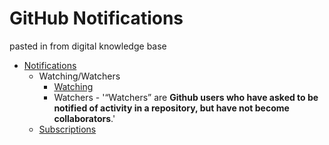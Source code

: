 # GitHub Notifications

pasted in from digital knowledge base

- [Notifications](https://github.com/notifications)
  - Watching/Watchers
    - [Watching](https://github.com/watching)
    - Watchers - '“Watchers” are **Github users who have asked to be notified of activity in a repository, but have not become collaborators**.'
  - [Subscriptions](https://github.com/notifications/subscriptions)
